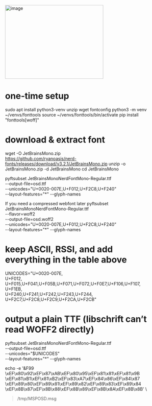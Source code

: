 <img width="320" height="241" alt="image" src="https://github.com/user-attachments/assets/ee26b934-49c1-4dcd-95b5-8bbf093c84e4" />


# one‑time setup
sudo apt install python3-venv unzip wget fontconfig
python3 -m venv ~/venvs/fonttools
source ~/venvs/fonttools/bin/activate
pip install "fonttools[woff]"

# download & extract font
wget -O JetBrainsMono.zip \
  https://github.com/ryanoasis/nerd-fonts/releases/download/v3.2.1/JetBrainsMono.zip
unzip -o JetBrainsMono.zip -d JetBrainsMono
cd JetBrainsMono


pyftsubset JetBrainsMonoNerdFontMono-Regular.ttf \
  --output-file=osd.ttf \
  --unicodes="U+0020-007E,U+F012,U+F2C8,U+F240" \
  --layout-features="*" --glyph-names


If you need a compressed webfont later
pyftsubset JetBrainsMonoNerdFontMono-Regular.ttf \
  --flavor=woff2 \
  --output-file=osd.woff2 \
  --unicodes="U+0020-007E,U+F012,U+F2C8,U+F240" \
  --layout-features="*" --glyph-names






# keep ASCII, RSSI, and add everything in the table above
UNICODES="U+0020-007E,\
U+F012,\
U+F015,U+F041,U+F05B,U+F071,U+F072,U+F0E7,U+F106,U+F107,\
U+F1EB,\
U+F240,U+F241,U+F242,U+F243,U+F244,\
U+F2C7,U+F2C8,U+F2C9,U+F2CA,U+F2CB"

# output a plain TTF (libschrift can’t read WOFF2 directly)
pyftsubset JetBrainsMonoNerdFontMono-Regular.ttf \
  --output-file=osd.ttf \
  --unicodes="$UNICODES" \
  --layout-features="*" --glyph-names






echo -e '&F99
\xEF\x80\x92\xEF\x87\xAB\xEF\x80\x95\xEF\x81\x81\xEF\x81\x9B
\xEF\x81\xB1\xEF\x81\xB2\xEF\x83\xA7\xEF\x84\x86\xEF\x84\x87
\xEF\x89\x80\xEF\x89\x81\xEF\x89\x82\xEF\x89\x83\xEF\x89\x84
\xEF\x8B\x87\xEF\x8B\x88\xEF\x8B\x89\xEF\x8B\x8A\xEF\x8B\x8B' \
> /tmp/MSPOSD.msg



